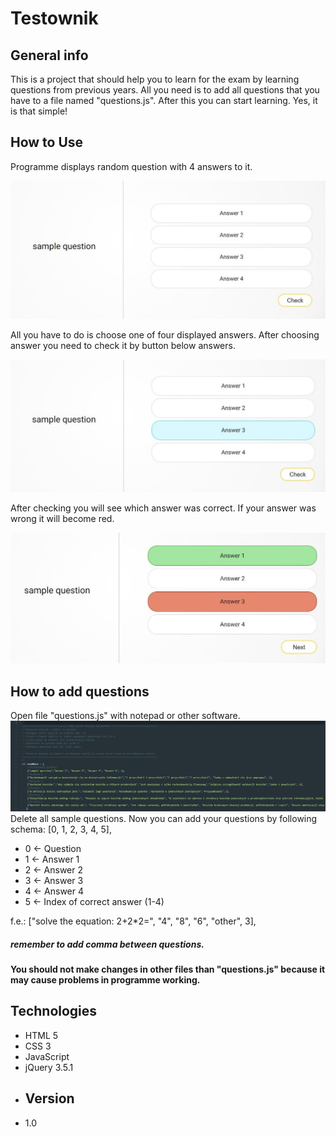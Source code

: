 # Testownik
## General info
This is a project that should help you to learn for the exam by learning questions from previous years. All you need is to add all questions that you have to a file named "questions.js". After this you can start learning. Yes, it is that simple!

## How to Use

Programme displays random question with 4 answers to it.

![chooseAnswer](readME_illustrations/chooseAnswer.jpg)

All you have to do is choose one of four displayed answers. After choosing answer you need to check it by button below answers.

![chooseAnswer](readME_illustrations/selectedAnswer.jpg)

After checking you will see which answer was correct. If your answer was wrong it will become red.

![chooseAnswer](readME_illustrations/checkedAnswer.jpg)

## How to add questions
Open file "questions.js" with notepad or other software.
![questions](readME_illustrations/questions.jpg)
Delete all sample questions.
Now you can add your questions by following schema:
[0, 1, 2, 3, 4, 5],
- 0 <- Question
- 1 <- Answer 1
- 2 <- Answer 2
- 3 <- Answer 3
- 4 <- Answer 4
- 5 <- Index of correct answer (1-4)

f.e.: ["solve the equation: 2+2*2=", "4", "8", "6", "other", 3],
##### remember to add comma between questions.
#### You should not make changes in other files than "questions.js" because it may cause problems in programme working.
## Technologies
* HTML 5
* CSS 3
* JavaScript 
* jQuery 3.5.1
* ## Version
* 1.0 
